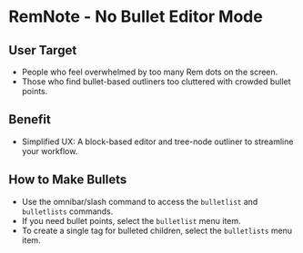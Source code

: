 # RemNote - No Bullet Editor Mode

## User Target
- People who feel overwhelmed by too many Rem dots on the screen.
- Those who find bullet-based outliners too cluttered with crowded bullet points.

## Benefit
- Simplified UX: A block-based editor and tree-node outliner to streamline your workflow.

## How to Make Bullets
- Use the omnibar/slash command to access the `bulletlist` and `bulletlists` commands.
- If you need bullet points, select the `bulletlist` menu item.
- To create a single tag for bulleted children, select the `bulletlists` menu item.